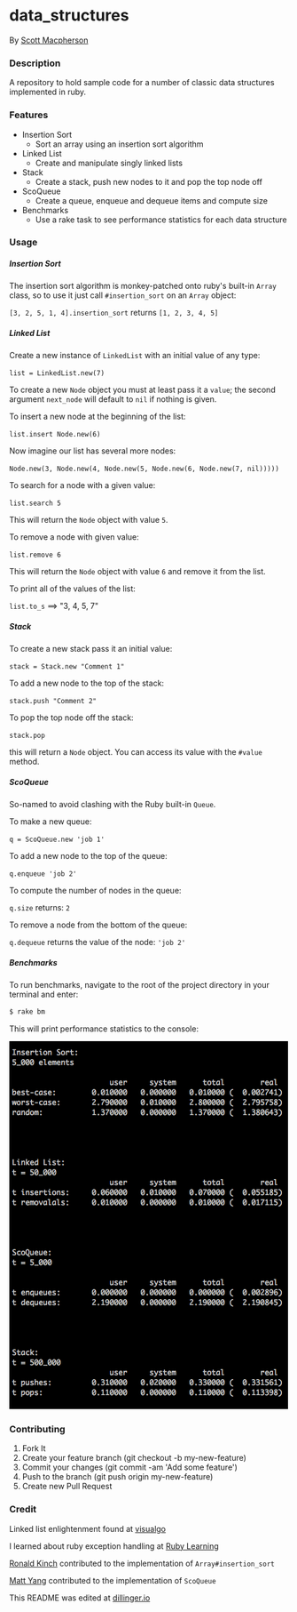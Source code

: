 # data_structures
By [Scott Macpherson](https://github.com/scottmacphersonmusic)

### Description

A repository to hold sample code for a number of classic data structures implemented in ruby.
### Features
- Insertion Sort
  - Sort an array using an insertion sort algorithm
- Linked List
  - Create and manipulate singly linked lists
- Stack
  - Create a stack, push new nodes to it and pop the top node off
- ScoQueue
  - Create a queue, enqueue and dequeue items and compute size
- Benchmarks
  - Use a rake task to see performance statistics for each data structure

### Usage
##### Insertion Sort
The insertion sort algorithm is monkey-patched onto ruby's built-in `Array` class, so to use it just call `#insertion_sort` on an `Array` object:

`[3, 2, 5, 1, 4].insertion_sort` returns `[1, 2, 3, 4, 5]`

##### Linked List
Create a new instance of `LinkedList` with an initial value of any type:

`list = LinkedList.new(7)`

To create a new `Node` object you must at least pass it a `value`; the second argument `next_node` will default to `nil` if nothing is given.

To insert a new node at the beginning of the list:

`list.insert Node.new(6)`

Now imagine our list has several more nodes:

`Node.new(3, Node.new(4, Node.new(5, Node.new(6, Node.new(7, nil)))))`

To search for a node with a given value:

`list.search 5`

This will return the `Node` object with value `5`.

To remove a node with given value:

`list.remove 6`

This will return the `Node` object with value `6` and remove it from the list.

To print all of the values of the list:

`list.to_s` ==> "3, 4, 5, 7"

##### Stack
To create a new stack pass it an initial value:

`stack = Stack.new "Comment 1"`

To add a new node to the top of the stack:

`stack.push "Comment 2"`

To pop the top node off the stack:

`stack.pop`

this will return a `Node` object.  You can access its value with the `#value` method.
##### ScoQueue
So-named to avoid clashing with the Ruby built-in `Queue`.

To make a new queue:

`q = ScoQueue.new 'job 1'`

To add a new node to the top of the queue:

`q.enqueue 'job 2'`

To compute the number of nodes in the queue:

`q.size` returns: `2`

To remove a node from the bottom of the queue:

`q.dequeue` returns the value of the node: `'job 2'`

##### Benchmarks
To run benchmarks, navigate to the root of the project directory in your terminal and enter:
```bash
$ rake bm
```
This will print performance statistics to the console:

![benchmarks](/benchmarks.png)

### Contributing
1. Fork It
2. Create your feature branch (git checkout -b my-new-feature)
3. Commit your changes (git commit -am 'Add some feature')
4. Push to the branch (git push origin my-new-feature)
5. Create new Pull Request

### Credit

Linked list enlightenment found at [visualgo](http://visualgo.net/list.html#)

I learned about ruby exception handling at [Ruby Learning](http://rubylearning.com/satishtalim/ruby_exceptions.html)

[Ronald Kinch](https://github.com/ronaldkinch) contributed to the implementation of `Array#insertion_sort`

[Matt Yang](https://github.com/yang70) contributed to the implementation of `ScoQueue`

This README was edited at [dillinger.io](dillinger.io)
